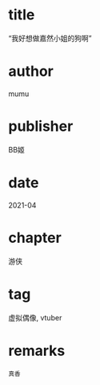 # title
“我好想做嘉然小姐的狗啊”

# author
mumu

# publisher
BB姬

# date
2021-04

# chapter
游侠

# tag
虚拟偶像, vtuber

# remarks
`真香`
